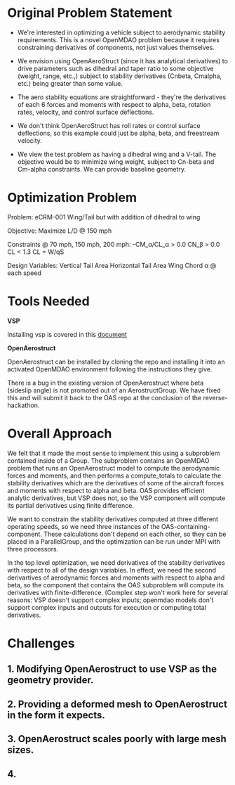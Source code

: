# Original Problem Statement

* We're interested in optimizing a vehicle subject to aerodynamic stability requirements. This is a
novel OpenMDAO problem because it requires constraining derivatives of components, not just
values themselves.

* We envision using OpenAeroStruct (since it has analytical derivatives) to drive parameters such as
dihedral and taper ratio to some objective (weight, range, etc.,) subject to stability derivatives
(Cnbeta, Cmalpha, etc.) being greater than some value.

* The aero stability equations are straightforward - they're the derivatives of each 6 forces and
moments with respect to alpha, beta, rotation rates, velocity, and control surface deflections.

* We don't think OpenAeroStruct has roll rates or control surface deflections, so this example could
just be alpha, beta, and freestream velocity.

* We view the test problem as having a dihedral wing and a V-tail. The objective would be to minimize
wing weight, subject to Cn-beta and Cm-alpha constraints. We can provide baseline geometry.

# Optimization Problem

Problem: eCRM-001 Wing/Tail but with addition of dihedral to wing

Objective: Maximize L/D @ 150 mph

Constraints @ 70 mph, 150 mph, 200 mph:
  -CM_α/CL_α > 0.0
  CN_β > 0.0
  CL < 1.3
  CL = W/qS

Design Variables:
  Vertical Tail Area
  Horizontal Tail Area
  Wing Chord
  α @ each speed

# Tools Needed

**VSP**

Installing vsp is covered in this [document](openmdao_with_vsp.md)

**OpenAerostruct**

OpenAerostruct can be installed by cloning the repo and installing it into an activated OpenMDAO
environment following the instructions they give.

There is a bug in the existing version of OpenAerostruct where beta (sideslip angle) is not
promoted out of an AerostructGroup. We have fixed this and will submit it back to the OAS repo at
the conclusion of the reverse-hackathon.

# Overall Approach



We felt that it made the most sense to implement this using a subproblem contained inside of a
Group. The subproblem contains an OpenMDAO problem that runs an OpenAerostruct model to compute
the aerodynamic forces and moments, and then performs a compute_totals to calculate the stability
derivatives which are the derivatives of some of the aircraft forces and moments with respect to
alpha and beta.  OAS provides efficient analytic derivatives, but VSP does not, so the VSP
component will compute its partial derivatives using finite difference.

We want to constrain the stability derivatives computed at three different operating speeds, so we
need three instances of the OAS-containing-component. These calculations don't depend on each
other, so they can be placed in a ParallelGroup, and the optimization can be run under MPI with
three processors.

In the top level optimization, we need derivatives of the stability derivatives with respect to
all of the design variables. In effect, we need the second derivartives of aerodynamic forces
and moments with respect to alpha and beta, so the component that contains the OAS subproblem
will compute its derivatives with finite-difference. (Complex step won't work here for several
reasons: VSP doesn't support complex inputs; openmdao models don't support complex inputs and
outputs for execution or computing total derivatives.

# Challenges

## 1. Modifying OpenAerostruct to use VSP as the geometry provider.

## 2. Providing a deformed mesh to OpenAerostruct in the form it expects.

## 3. OpenAerostruct scales poorly with large mesh sizes.

## 4.